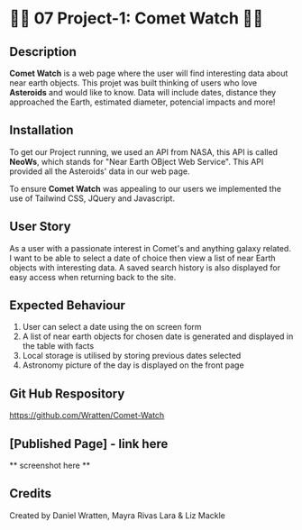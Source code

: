 # 🌠🌌 07 Project-1: Comet Watch 🌌🌠

## Description
**Comet Watch** is a web page where the user will find interesting data about near earth objects. This projet was built thinking of users who love **Asteroids** and would like to know. Data will include dates, distance they approached the Earth, estimated diameter, potencial impacts and more! 

## Installation
To get our Project running, we used an API from NASA, this API is called **NeoWs**, which stands for "Near Earth OBject Web Service". This API provided all the Asteroids' data in our web page.

To ensure **Comet Watch** was appealing to our users we implemented the use of Tailwind CSS, JQuery and Javascript.
 
## User Story
As a user with a passionate interest in Comet's and anything galaxy related. I want to be able to select a date of choice then view a list of near Earth objects with interesting data. A saved search history is also displayed for easy access when returning back to the site.

## Expected Behaviour
1. User can select a date using the on screen form 
2. A list of near earth objects for chosen date is generated and displayed in the table with facts  
3. Local storage is utilised by storing previous dates selected
4. Astronomy picture of the day is displayed on the front page

## Git Hub Respository 
https://github.com/Wratten/Comet-Watch

## [Published Page] - link here
** screenshot here **




## Credits
Created by Daniel Wratten, Mayra Rivas Lara & Liz Mackle